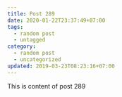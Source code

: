 ```yaml
---
title: Post 289
date: 2020-01-22T23:37:49+07:00
tags:
  - random post
  - untagged
category:
  - random post
  - uncategorized
updated: 2019-03-23T08:23:16+07:00
---
```

This is content of post 289